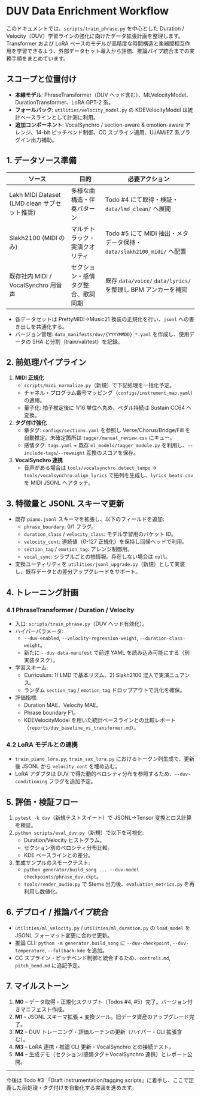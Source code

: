 # DUV Data Enrichment Workflow

このドキュメントでは、`scripts/train_phrase.py` を中心とした Duration / Velocity（DUV）学習ラインの強化に向けたデータ拡張計画を整理します。Transformer および LoRA ベースのモデルが高精度な時間構造と楽器間相互作用を学習できるよう、外部データセット導入から評価、推論パイプ統合までの実務手順をまとめています。

## スコープと位置付け
- **本線モデル**: PhraseTransformer（DUV ヘッド含む）、MLVelocityModel、DurationTransformer、LoRA GPT-2 系。
- **フォールバック**: `utilities/velocity_model.py` の KDEVelocityModel は統計ベースラインとして計測に利用。
- **追加コンポーネント**: VocalSynchro / section-aware & emotion-aware アレンジ、14-bit ピッチベンド制御、CC スプライン適用、UJAM/EZ 系プラグイン出力補助。

## 1. データソース準備
| ソース | 目的 | 必要アクション |
| --- | --- | --- |
| Lakh MIDI Dataset (LMD clean サブセット推奨) | 多様な曲構造・伴奏パターン | Todo #4 にて取得・検証・`data/lmd_clean/` へ展開 |
| Slakh2100 (MIDI のみ) | マルチトラック・実演クオリティ | Todo #5 にて MIDI 抽出・メタデータ保持・`data/slakh2100_midi/` へ配置 |
| 既存社内 MIDI / VocalSynchro 用音声 | セクション・感情タグ整合、歌詞同期 | 既存 `data/voice/` `data/lyrics/` を整理し BPM アンカーを補完 |

- 各データセットは PrettyMIDI→Music21 換装の正規化を行い、`jsonl` への書き出しを共通化する。
- バージョン管理: `data_manifests/duv/{YYYYMMDD}_*.yaml` を作成し、使用データの SHA と分割（train/val/test）を記録。

## 2. 前処理パイプライン
1. **MIDI 正規化**
   - `scripts/midi_normalize.py`（新規）で下記処理を一括化予定。
   - チャネル・プログラム番号マッピング（`configs/instrument_map.yaml`）の適用。
   - 量子化: 拍子推定後に 1/16 単位へ丸め、ペダル持続は Sustain CC64 へ変換。
2. **タグ付け強化**
   - 章タグ: `configs/sections.yaml` を参照し Verse/Chorus/Bridge/Fill を自動推定。未確定箇所は `tagger/manual_review.csv` にキュー。
   - 感情タグ: `tags.yaml` + 既存 `ml_models/tagger_module.py` を利用し、`--include-tags`/`--reweight` 互換のスコアを保存。
3. **VocalSynchro 連携**
   - 音声がある場合は `tools/vocalsynchro.detect_tempo` → `tools/vocalsynchro.align_lyrics` で拍列を生成し、`lyrics_beats.csv` を MIDI JSONL へアタッチ。

## 3. 特徴量と JSONL スキーマ更新
- 既存 `piano.jsonl` スキーマを拡張し、以下のフィールドを追加:
  - `phrase_boundary`: 0/1 フラグ。
  - `duration_class` / `velocity_class`: モデル学習用のバケット ID。
  - `velocity_cont`: 連続値（0-127 正規化）を保持し回帰ヘッドで利用。
  - `section_tag` / `emotion_tag`: アレンジ制御用。
  - `vocal_sync`: シラブルごとの拍情報。存在しない場合は `null`。
- 変換ユーティリティを `utilities/jsonl_upgrade.py`（新規）として実装し、既存データとの差分アップグレードをサポート。

## 4. トレーニング計画
### 4.1 PhraseTransformer / Duration / Velocity
- 入口: `scripts/train_phrase.py`（DUV ヘッド有効化）。
- ハイパーパラメータ:
  - `--duv-enabled`, `--velocity-regression-weight`, `--duration-class-weight`。
  - 新たに `--duv-data-manifest` で前述 YAML を読み込み可能にする（別実装タスク）。
- 学習スキーム:
  - Curriculum: 1) LMD で基本リズム、2) Slakh2100 混入で実演ニュアンス。
  - ランダム `section_tag` / `emotion_tag` ドロップアウトで汎化を確保。
- 評価指標:
  - Duration MAE、Velocity MAE。
  - Phrase boundary F1。
  - KDEVelocityModel を用いた統計ベースラインとの比較レポート（`reports/duv_baseline_vs_transformer.md`）。

### 4.2 LoRA モデルとの連携
- `train_piano_lora.py`, `train_sax_lora.py` におけるトークン列生成で、更新後 JSONL から `velocity_cont` を埋め込む。
- LoRA アダプタは DUV で得た動的ベロシティ分布を参照するため、`--duv-conditioning` フラグを追加予定。

## 5. 評価・検証フロー
1. `pytest -k duv`（新規テストスイート）で JSONL→Tensor 変換とロス計算を検証。
2. `python scripts/eval_duv.py`（新規）で以下を可視化:
   - Duration/Velocity ヒストグラム。
   - セクション別のベロシティ分布比較。
   - KDE ベースラインとの差分。
3. 生成サンプルのスモークテスト:
   - `python generator/build_song ... --duv-model checkpoints/phrase_duv.ckpt`。
   - `tools/render_audio.py` で Stems 出力後、`evaluation_metrics.py` を再利用し数値化。

## 6. デプロイ / 推論パイプ統合
- `utilities/ml_velocity.py` / `utilities/ml_duration.py` の `load_model` を JSONL フォーマット変更に合わせ更新。
- 推論 CLI: `python -m generator.build_song` に `--duv-checkpoint`, `--duv-temperature`, `--fallback-kde` を追加。
- CC スプライン・ピッチベンド制御と統合するため、`controls.md`, `pitch_bend.md` に追記予定。

## 7. マイルストーン
1. **M0** – データ取得・正規化スクリプト（Todos #4, #5）完了。バージョン付きマニフェスト作成。
2. **M1** – JSONL スキーマ拡張 + 変換ツール。旧データ資産のアップグレード完了。
3. **M2** – DUV トレーニング・評価ルーチンの更新（ハイパー・CLI 拡張含む）。
4. **M3** – LoRA 連携・推論 CLI 更新・VocalSynchro との接続テスト。
5. **M4** – 生成デモ（セクション/感情タグ＋VocalSynchro 連携）とレポート公開。

---
今後は Todo #3 「Draft instrumentation/tagging scripts」に着手し、ここで定義した前処理・タグ付けを自動化する実装を進めます。
